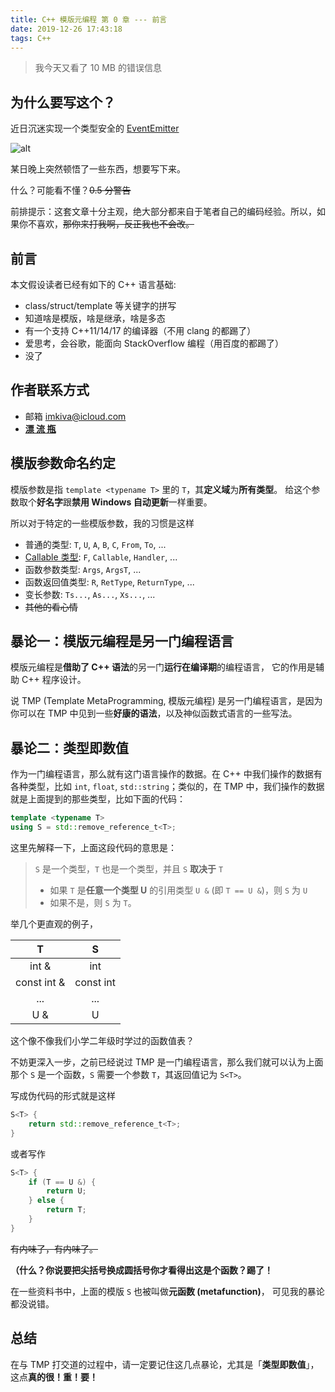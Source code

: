 ```yaml
---
title: C++ 模版元编程 第 0 章 --- 前言
date: 2019-12-26 17:43:18
tags: C++
---
```


> 我今天又看了 10 MB 的错误信息

<!-- more -->

## 为什么要写这个？
近日沉迷实现一个类型安全的 [EventEmitter](https://github.com/imkiwa/CppPlayground/blob/master/include/v9/kit/event.hpp)

![alt](/images/cpp-tmp-00-1.png)

某日晚上突然顿悟了一些东西，想要写下来。

什么？可能看不懂？~~0.5 分警告~~

前排提示：这套文章十分主观，绝大部分都来自于笔者自己的编码经验。所以，如果你不喜欢，~~那你来打我啊，反正我也不会改。~~ 

## 前言
本文假设读者已经有如下的 C++ 语言基础:

* class/struct/template 等关键字的拼写
* 知道啥是模版，啥是继承，啥是多态
* 有一个支持 C++11/14/17 的编译器（不用 clang 的都踢了）
* 爱思考，会谷歌，能面向 StackOverflow 编程（用百度的都踢了）
* 没了

## 作者联系方式
- 邮箱 [imkiva@icloud.com](mailto:imkiva@icloud.com)
- [**漂    流    瓶**](http://qqapp.qq.com/app/389.html)

## 模版参数命名约定
模版参数是指 `template <typename T>` 里的 `T`，其**定义域**为**所有类型**。
给这个参数取个**好名字**跟**禁用 Windows 自动更新**一样重要。

所以对于特定的一些模版参数，我的习惯是这样

- 普通的类型: `T`, `U`, `A`, `B`, `C`, `From`, `To`, ...
- [Callable 类型](https://en.cppreference.com/w/cpp/named_req/Callable): `F`, `Callable`, `Handler`, ...
- 函数参数类型: `Args`, `ArgsT`, ...
- 函数返回值类型: `R`, `RetType`, `ReturnType`, ...
- 变长参数: `Ts...`, `As...`, `Xs...`, ...
- ~~其他的看心情~~

## 暴论一：模版元编程是另一门编程语言
模版元编程是**借助了 C++ 语法**的另一门**运行在编译期**的编程语言，
它的作用是辅助 C++ 程序设计。

说 TMP (Template MetaProgramming, 模版元编程) 是另一门编程语言，是因为你可以在 TMP 中见到一些**好康的语法**，以及神似函数式语言的一些写法。

## 暴论二：类型即数值
作为一门编程语言，那么就有这门语言操作的数据。在 C++ 中我们操作的数据有各种类型，比如 `int`, `float`, `std::string`；类似的，在 TMP 中，我们操作的数据就是上面提到的那些类型，比如下面的代码：

```cpp
template <typename T>
using S = std::remove_reference_t<T>;
```

这里先解释一下，上面这段代码的意思是：
> `S` 是一个类型，`T` 也是一个类型，并且 `S` **取决于** `T`
> - 如果 `T` 是**任意一个类型 U** 的引用类型 `U &` (即 `T == U &`)，则 `S` 为 `U`
> - 如果不是，则 `S` 为 `T`。

举几个更直观的例子，

|        T       |       S       |
| :------------: | :-----------: |
|  int &         |    int        |
|  const int &   |    const int  |
|  ...           |    ...        |
|  U &           |    U          |

这个像不像我们小学二年级时学过的函数值表？

不妨更深入一步，之前已经说过 TMP 是一门编程语言，那么我们就可以认为上面那个 `S` 是一个函数，`S` 需要一个参数 `T`，其返回值记为 `S<T>`。

写成伪代码的形式就是这样

```cpp
S<T> {
    return std::remove_reference_t<T>;
}
```

或者写作

```cpp
S<T> {
    if (T == U &) {
        return U;
    } else {
        return T;
    }
}
```

~~有内味了，有内味了。~~

**（什么？你说要把尖括号换成圆括号你才看得出这是个函数？踢了！**

在一些资料书中，上面的模版 `S` 也被叫做**元函数 (metafunction)**，
可见我的暴论都没说错。

## 总结
在与 TMP 打交道的过程中，请一定要记住这几点暴论，尤其是「**类型即数值**」，
这点**真的很！重！要！**

